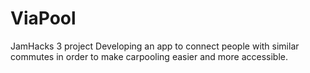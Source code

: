 # ViaPool
JamHacks 3 project
Developing an app to connect people with similar commutes in order to make carpooling easier and more accessible.
